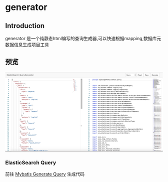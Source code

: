 # generator

## Introduction

generator 是一个纯静态html编写的查询生成器,可以快速根据mapping,数据库元数据信息生成项目工具



## 预览

![preview](./images/preivew.jpg)


### ElasticSearch Query

前往 [Mybatis Generate Query](https://wu191287278.github.io/mybatis-processor-generator/) 生成代码


